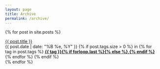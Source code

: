 ```yaml
---
layout: page
title: Archive
permalink: /archive/
---
```


<section class="archive">

  {% for post in site.posts %}
    <div class="link">
      <a href="{{ post.url }}">{{ post.title }}</a>
    <div class="date">{{ post.date | date: "%B %e, %Y" }}
    {% if post.tags.size > 0 %}
      in
        {% for tag in post.tags %}
          <strong><a href="/tags/#{{ tag }}">{{ tag }}{% if forloop.last %}{% else %},{% endif %}</a></strong>
        {% endfor %}
      {% endif %}
    </div>
    </div>
  {% endfor %}

</section>